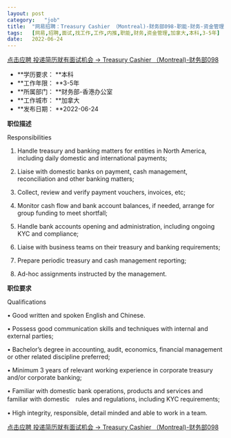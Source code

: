 ```yaml
---
layout:	post
category:	"job"
title:	"网易招聘：Treasury Cashier （Montreal)-财务部098-职能-财务-资金管理-加拿大本科3-5年"
tags:	[网易,招聘,面试,找工作,工作,内推,职能,财务,资金管理,加拿大,本科,3-5年]
date:	2022-06-24
---
```


[点击应聘 投递简历就有面试机会 ->  Treasury Cashier （Montreal)-财务部098](http://mobile.bole.netease.com/bole/boleDetail?id=39925&employeeId=346f03c3cda5f04c&key=all)



- **学历要求： **本科
- **工作年限： **3-5年
- **所属部门： **财务部-香港办公室
- **工作城市： **加拿大
- **发布日期： **2022-06-24



**职位描述**

Responsibilities

1.	Handle treasury and banking matters for entities in North America, including daily domestic and international payments;

2.	Liaise with domestic banks on payment, cash management, reconciliation and other banking matters;

3.	Collect, review and verify payment vouchers, invoices, etc;

4.	Monitor cash flow and bank account balances, if needed, arrange for group funding to meet shortfall;

5.	Handle bank accounts opening and administration, including ongoing KYC and compliance;

6.	Liaise with business teams on their treasury and banking requirements;

7.	Prepare periodic treasury and cash management reporting;

8.	Ad-hoc assignments instructed by the management.



**职位要求**

Qualifications

•	Good written and spoken English and Chinese.

•	Possess good communication skills and techniques with internal and external parties;

•	Bachelor’s degree in accounting, audit, economics, financial management or other related discipline preferred;

•	Minimum 3 years of relevant working experience in corporate treasury and/or corporate banking;

•	Familiar with domestic bank operations, products and services and familiar with domestic　rules and regulations, including KYC requirements;

•	High integrity, responsible, detail minded and able to work in a team.





[点击应聘 投递简历就有面试机会 ->  Treasury Cashier （Montreal)-财务部098](http://mobile.bole.netease.com/bole/boleDetail?id=39925&employeeId=346f03c3cda5f04c&key=all)